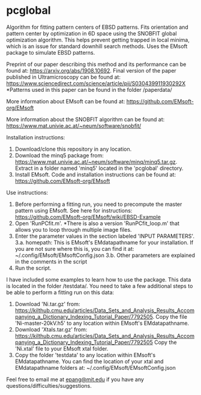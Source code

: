 # pcglobal
Algorithm for fitting pattern centers of EBSD patterns. Fits orientation and pattern center by optimization in 6D space using the SNOBFIT global optimization algorithm. This helps prevent getting trapped in local minima, which is an issue for standard downhill search methods. Uses the EMsoft package to simulate EBSD patterns. 

Preprint of our paper describing this method and its performance can be found at: https://arxiv.org/abs/1908.10692.
Final version of the paper published in Ultramicroscopy can be found at: https://www.sciencedirect.com/science/article/pii/S030439911930292X
*Patterns used in this paper can be found in the folder /paperdata/

More information about EMsoft can be found at: https://github.com/EMsoft-org/EMsoft

More information about the SNOBFIT algorithm can be found at: https://www.mat.univie.ac.at/~neum/software/snobfit/

Installation instructions:
1. Download/clone this repository in any location.
2. Download the minq5 package from: https://www.mat.univie.ac.at/~neum/software/minq/minq5.tar.gz. Extract in a folder named 'minq5' located in the 'pcglobal' directory.
3. Install EMsoft. Code and installation instructions can be found at: https://github.com/EMsoft-org/EMsoft


Use instructions:
1. Before performing a fitting run, you need to precompute the master pattern using EMsoft. See here for instructions: https://github.com/EMsoft-org/EMsoft/wiki/EBSD-Example
2. Open 'RunPCfit.m'.  *There is also a version 'RunPCfit_loop.m' that allows you to loop through multiple image files.
3. Enter the parameter values in the section labeled 'INPUT PARAMETERS'.
3.a. homepath: This is EMsoft's EMdatapathname for your installation. If you are not sure where this is, you can find it at: ~/.config/EMsoft/EMsoftConfig.json
3.b. Other parameters are explained in the comments in the script
4. Run the script.


I have included some examples to learn how to use the package. This data is located in the folder /testdata/. You need to take a few additional steps to be able to perform a fitting run on this data:
1. Download 'Ni.tar.gz' from: https://kilthub.cmu.edu/articles/Data_Sets_and_Analysis_Results_Accompanying_a_Dictionary_Indexing_Tutorial_Paper/7792505. Copy the file 'Ni-master-20kV.h5' to any location within EMsoft's EMdatapathname.
2. Download 'Xtals.tar.gz' from: https://kilthub.cmu.edu/articles/Data_Sets_and_Analysis_Results_Accompanying_a_Dictionary_Indexing_Tutorial_Paper/7792505
Copy the 'Ni.xtal' file to your EMsoft xtal folder. 
3. Copy the folder 'testdata' to any location within EMsoft's EMdatapathname.
You can find the location of your xtal and EMdatapathname folders at: ~/.config/EMsoft/EMsoftConfig.json


Feel free to email me at epang@mit.edu if you have any questions/difficulties/suggestions.
